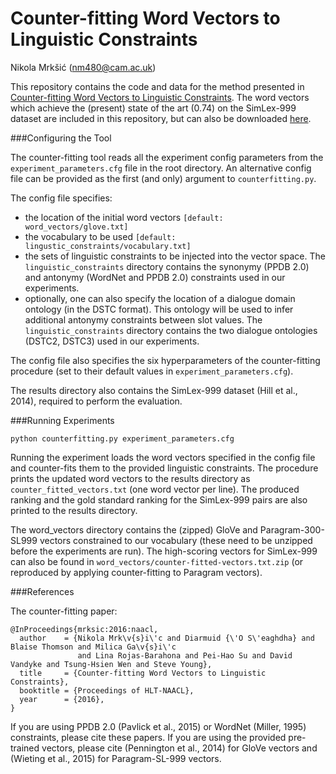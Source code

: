 # Counter-fitting Word Vectors to Linguistic Constraints
Nikola Mrkšić (nm480@cam.ac.uk)

This repository contains the code and data for the method presented in [Counter-fitting Word Vectors to Linguistic Constraints](http://mi.eng.cam.ac.uk/~nm480/naaclhlt2016.pdf). The word vectors which achieve the (present) state of the art (0.74) on the SimLex-999 dataset are included in this repository, but can also be downloaded [here](http://mi.eng.cam.ac.uk/~nm480/counter-fitted-vectors.txt.zip).


###Configuring the Tool

The counter-fitting tool reads all the experiment config parameters from the ```experiment_parameters.cfg``` file in the root directory. An alternative config file can be provided as the first (and only) argument to ```counterfitting.py```. 

The config file specifies:
* the location of the initial word vectors ```[default: word_vectors/glove.txt]```
* the vocabulary to be used ```[default: lingustic_constraints/vocabulary.txt]``` 
* the sets of linguistic constraints to be injected into the vector space. The ```linguistic_constraints``` directory contains the synonymy (PPDB 2.0) and antonymy (WordNet and PPDB 2.0) constraints used in our experiments. 
* optionally, one can also specify the location of a dialogue domain ontology (in the DSTC format). This ontology will be used to infer additional antonymy constraints between slot values. The ```linguistic_constraints``` directory contains the two dialogue ontologies (DSTC2, DSTC3) used in our experiments. 

The config file also specifies the six hyperparameters of the counter-fitting procedure (set to their default values in ```experiment_parameters.cfg```). 

The results directory also contains the SimLex-999 dataset (Hill et al., 2014), required to perform the evaluation. 


###Running Experiments

```python counterfitting.py experiment_parameters.cfg```

Running the experiment loads the word vectors specified in the config file and counter-fits them to the provided linguistic constraints. The procedure prints the updated word vectors to the results directory as ```counter_fitted_vectors.txt``` (one word vector per line). The produced ranking and the gold standard ranking for the SimLex-999 pairs are also printed to the results directory. 

The word_vectors directory contains the (zipped) GloVe and Paragram-300-SL999 vectors constrained to our vocabulary (these need to be unzipped before the experiments are run). The high-scoring vectors for SimLex-999 can also be found in ```word_vectors/counter-fitted-vectors.txt.zip``` (or reproduced by applying counter-fitting to Paragram vectors).


###References

The counter-fitting paper:
```
@InProceedings{mrksic:2016:naacl,
  author    = {Nikola Mrk\v{s}i\'c and Diarmuid {\'O S\'eaghdha} and Blaise Thomson and Milica Ga\v{s}i\'c 
  			   and Lina Rojas-Barahona and Pei-Hao Su and David Vandyke and Tsung-Hsien Wen and Steve Young},
  title     = {Counter-fitting Word Vectors to Linguistic Constraints},
  booktitle = {Proceedings of HLT-NAACL},
  year      = {2016},
}
```

If you are using PPDB 2.0 (Pavlick et al., 2015) or WordNet (Miller, 1995) constraints, please cite these papers. If you are using the provided pre-trained vectors, please cite (Pennington et al., 2014) for GloVe vectors and (Wieting et al., 2015) for Paragram-SL-999 vectors. 
